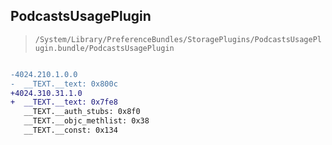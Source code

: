 ## PodcastsUsagePlugin

> `/System/Library/PreferenceBundles/StoragePlugins/PodcastsUsagePlugin.bundle/PodcastsUsagePlugin`

```diff

-4024.210.1.0.0
-  __TEXT.__text: 0x800c
+4024.310.31.1.0
+  __TEXT.__text: 0x7fe8
   __TEXT.__auth_stubs: 0x8f0
   __TEXT.__objc_methlist: 0x38
   __TEXT.__const: 0x134

```
